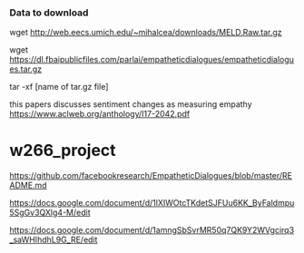 ### Data to download
wget http://web.eecs.umich.edu/~mihalcea/downloads/MELD.Raw.tar.gz

wget https://dl.fbaipublicfiles.com/parlai/empatheticdialogues/empatheticdialogues.tar.gz

tar -xf [name of tar.gz file]



this papers discusses sentiment changes as measuring empathy
https://www.aclweb.org/anthology/I17-2042.pdf



# w266_project
https://github.com/facebookresearch/EmpatheticDialogues/blob/master/README.md

https://docs.google.com/document/d/1lXIWOtcTKdetSJFUu6KK_ByFaldmpu5SgGv3QXlg4-M/edit

https://docs.google.com/document/d/1amngSbSvrMR50q7QK9Y2WVgcirq3_saWHIhdhL9G_RE/edit
